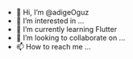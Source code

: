 - 👋 Hi, I’m @adigeOguz
- 👀 I’m interested in ...
- 🌱 I’m currently learning Flutter
- 💞️ I’m looking to collaborate on ...
- 📫 How to reach me ...

<!---
adigeOguz/adigeOguz is a ✨ special ✨ repository because its `README.md` (this file) appears on your GitHub profile.
You can click the Preview link to take a look at your changes.
--->
